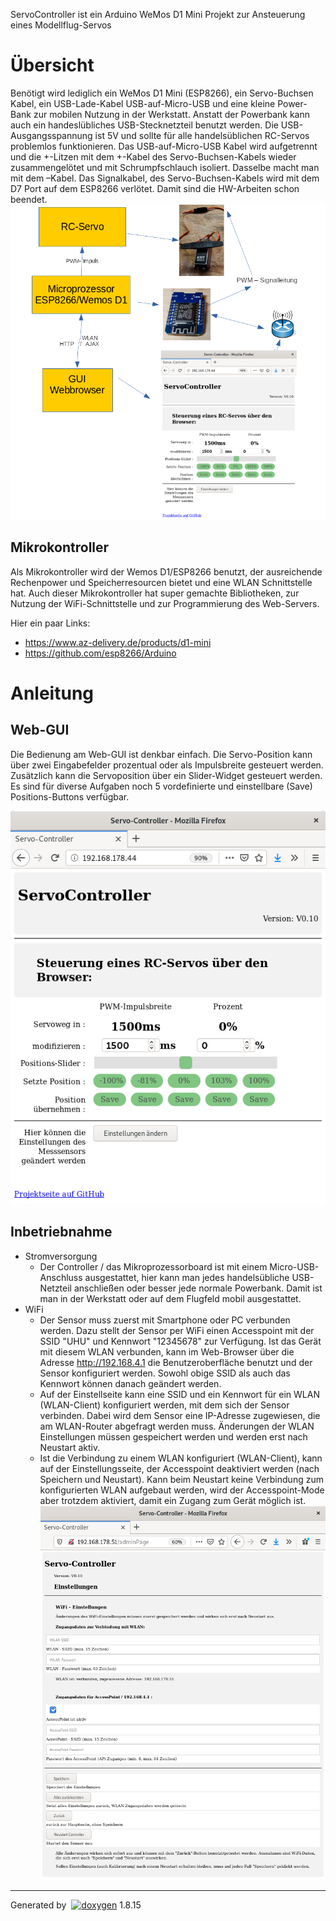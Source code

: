 
<div class="PageDoc">

<div class="header">

<div class="headertitle">

<div class="title">

ServoController ist ein Arduino WeMos D1 Mini Projekt zur Ansteuerung
eines Modellflug-Servos

</div>

</div>

</div>

<div class="contents">

<div class="textblock">

# <span id="intro_sec_de" class="anchor"></span> Übersicht

Benötigt wird lediglich ein WeMos D1 Mini (ESP8266), ein Servo-Buchsen
Kabel, ein USB-Lade-Kabel USB-auf-Micro-USB und eine kleine Power-Bank
zur mobilen Nutzung in der Werkstatt. Anstatt der Powerbank kann auch
ein handeslübliches USB-Stecknetzteil benutzt werden. Die
USB-Ausgangsspannung ist 5V und sollte für alle handelsüblichen
RC-Servos problemlos funktionieren. Das USB-auf-Micro-USB Kabel wird
aufgetrennt und die +-Litzen mit dem +-Kabel des Servo-Buchsen-Kabels
wieder zusammengelötet und mit Schrumpfschlauch isoliert. Dasselbe macht
man mit dem –Kabel. Das Signalkabel, des Servo-Buchsen-Kabels wird mit
dem D7 Port auf dem ESP8266 verlötet. Damit sind die HW-Arbeiten schon
beendet.
![Übersicht](https://raw.githubusercontent.com/Pulsar07/ServoController/master/doc/img/SC_Uebersicht.png)

## <span id="hardware_subsec_de_mk" class="anchor"></span> Mikrokontroller

Als Mikrokontroller wird der Wemos D1/ESP8266 benutzt, der ausreichende
Rechenpower und Speicherresourcen bietet und eine WLAN Schnittstelle
hat. Auch dieser Mikrokontroller hat super gemachte Bibliotheken, zur
Nutzung der WiFi-Schnittstelle und zur Programmierung des Web-Servers.

Hier ein paar Links:

  - <https://www.az-delivery.de/products/d1-mini>
  - <https://github.com/esp8266/Arduino>

# <span id="hmi_sec_de" class="anchor"></span> Anleitung

## <span id="operation_subsec_de_sp" class="anchor"></span> Web-GUI

Die Bedienung am Web-GUI ist denkbar einfach. Die Servo-Position kann
über zwei Eingabefelder prozentual oder als Impulsbreite gesteuert
werden. Zusätzlich kann die Servoposition über ein Slider-Widget
gesteuert werden. Es sind für diverse Aufgaben noch 5 vordefinierte und
einstellbare (Save) Positions-Buttons
verfügbar.

![Web-GUI](https://raw.githubusercontent.com/Pulsar07/ServoController/master/doc/img/SC_GUI.png)

## <span id="hmi_subsec_de_ib" class="anchor"></span> Inbetriebnahme

  - Stromversorgung
      - Der Controller / das Mikroprozessorboard ist mit einem
        Micro-USB-Anschluss ausgestattet, hier kann man jedes
        handelsübliche USB-Netzteil anschließen oder besser jede
        normale Powerbank. Damit ist man in der Werkstatt oder auf dem
        Flugfeld mobil ausgestattet.
  - WiFi
      - Der Sensor muss zuerst mit Smartphone oder PC verbunden werden.
        Dazu stellt der Sensor per WiFi einen Accesspoint mit der SSID
        "UHU" und Kennwort "12345678" zur Verfügung. Ist das Gerät mit
        diesem WLAN verbunden, kann im Web-Browser über die Adresse
        <http://192.168.4.1> die Benutzeroberfläche benutzt und der
        Sensor konfiguriert werden. Sowohl obige SSID als auch das
        Kennwort können danach geändert werden.
      - Auf der Einstellseite kann eine SSID und ein Kennwort für ein
        WLAN (WLAN-Client) konfiguriert werden, mit dem sich der Sensor
        verbinden. Dabei wird dem Sensor eine IP-Adresse zugewiesen, die
        am WLAN-Router abgefragt werden muss. Änderungen der WLAN
        Einstellungen müssen gespeichert werden und werden erst nach
        Neustart aktiv.
      - Ist die Verbindung zu einem WLAN konfiguriert (WLAN-Client),
        kann auf der Einstellungsseite, der Accesspoint deaktiviert
        werden (nach Speichern und Neustart). Kann beim Neustart keine
        Verbindung zum konfigurierten WLAN aufgebaut werden, wird der
        Accesspoint-Mode aber trotzdem aktiviert, damit ein Zugang zum
        Gerät möglich ist.
        ![Web-GUI](https://raw.githubusercontent.com/Pulsar07/ServoController/master/doc/img/SC_GUI_Settings.png)

</div>

</div>

</div>

-----

Generated by
 [![doxygen](doxygen.png)](http://www.doxygen.org/index.html) 1.8.15
